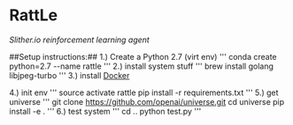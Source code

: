 # RattLe
*Slither.io reinforcement learning agent*

##Setup instructions:##
1.) Create a Python 2.7 (virt env)
'''
conda create python=2.7 --name rattle
'''
2.) install system stuff
'''
brew install golang libjpeg-turbo
'''
3.) install [Docker](https://docs.docker.com/engine/installation/)

4.) init env
'''
source activate rattle
pip install -r requirements.txt
'''
5.) get universe
'''
git clone https://github.com/openai/universe.git
cd universe
pip install -e .
'''
6.) test system
'''
cd ..
python test.py
'''

